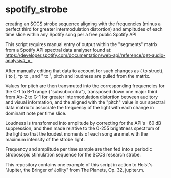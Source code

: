 # spotify_strobe
creating an SCCS strobe sequence aligning with the frequencies (minus a perfect third for greater intermodulation distortion) and amplitudes of each time slice within any Spotify song per a free public Spotify API

This script requires manual entry of output within the "segments" matrix from a Spotify API spectral data analyser found at: https://developer.spotify.com/documentation/web-api/reference/get-audio-analysis#_=_

After manually editing that data to account for such changes as { to struct(, } to ), ^p to , and " to ', pitch and loudness are pulled from the matrix.

Values for pitch are then transmuted into the corresponding frequencies for the C-1 to B-1 range ("subsubcontra"), transposed down one major third from Ab-2 to G-1 for greater intermodulation distortion between auditory and visual information, and the aligned with the "pitch" value in our spectral data matrix to associate the frequency of the light with each change in dominant note per time slice.

Loudness is transformed into amplitude by correcting for the API's -60 dB suppression, and then made relative to the 0-255 brightness spectrum of the light so that the loudest moments of each song are met with the maximum intensity of the strobe light.

Frequency and amplitude per time sample are then fed into a periodic strobosopic stimulation sequence for the SCCS research strobe.

This repository contains one example of this script in action to Holst's "Jupiter, the Bringer of Jollity" from The Planets, Op. 32, jupiter.m.
